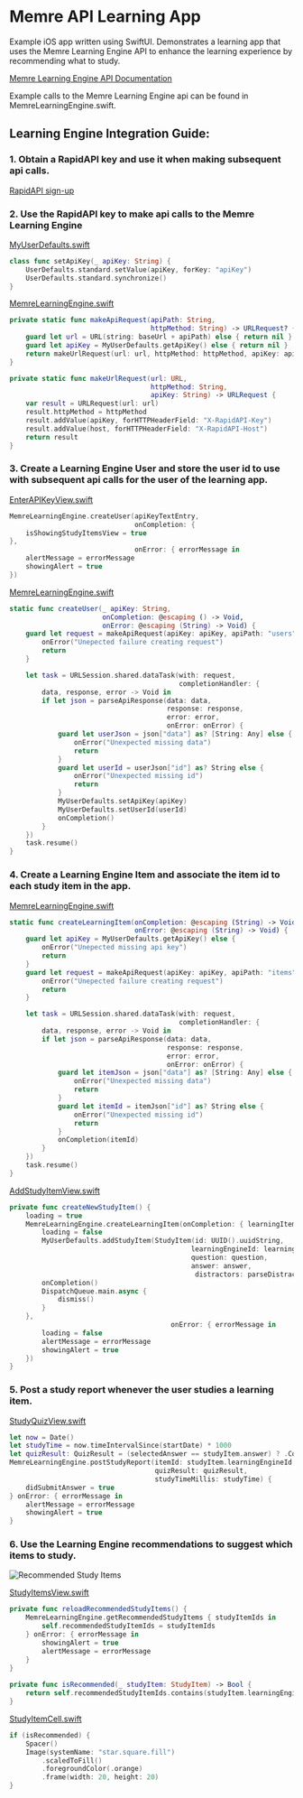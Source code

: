 # Memre API Learning App

Example iOS app written using SwiftUI. Demonstrates a learning app that uses the Memre Learning Engine API to enhance the learning experience by recommending what to study.

[Memre Learning Engine API Documentation](https://rapidapi.com/memre-memre-default/api/learning-engine/)

Example calls to the Memre Learning Engine api can be found in MemreLearningEngine.swift.

## Learning Engine Integration Guide:

### 1. Obtain a RapidAPI key and use it when making subsequent api calls.

[RapidAPI sign-up](https://rapidapi.com/auth/sign-up?referral=/memre-memre-default/api/learning-engine/pricing)

### 2. Use the RapidAPI key to make api calls to the Memre Learning Engine

[MyUserDefaults.swift](LearningApp/MyUserDefaults.swift)
```swift
class func setApiKey(_ apiKey: String) {
    UserDefaults.standard.setValue(apiKey, forKey: "apiKey")
    UserDefaults.standard.synchronize()
}
```

[MemreLearningEngine.swift](LearningApp/api/MemreLearningEngine.swift)
```swift
private static func makeApiRequest(apiPath: String,
                                   httpMethod: String) -> URLRequest? {
    guard let url = URL(string: baseUrl + apiPath) else { return nil }
    guard let apiKey = MyUserDefaults.getApiKey() else { return nil }
    return makeUrlRequest(url: url, httpMethod: httpMethod, apiKey: apiKey)
}

private static func makeUrlRequest(url: URL,
                                   httpMethod: String,
                                   apiKey: String) -> URLRequest {
    var result = URLRequest(url: url)
    result.httpMethod = httpMethod
    result.addValue(apiKey, forHTTPHeaderField: "X-RapidAPI-Key")
    result.addValue(host, forHTTPHeaderField: "X-RapidAPI-Host")
    return result
}
```

### 3. Create a Learning Engine User and store the user id to use with subsequent api calls for the user of the learning app.

[EnterAPIKeyView.swift](LearningApp/screens/EnterAPIKeyView.swift)
```swift
MemreLearningEngine.createUser(apiKeyTextEntry,
                               onCompletion: {
    isShowingStudyItemsView = true
},
                               onError: { errorMessage in
    alertMessage = errorMessage
    showingAlert = true
})
```

[MemreLearningEngine.swift](LearningApp/api/MemreLearningEngine.swift)
```swift
static func createUser(_ apiKey: String,
                       onCompletion: @escaping () -> Void,
                       onError: @escaping (String) -> Void) {
    guard let request = makeApiRequest(apiKey: apiKey, apiPath: "users", httpMethod: "POST") else {
        onError("Unepected failure creating request")
        return
    }

    let task = URLSession.shared.dataTask(with: request,
                                          completionHandler: {
        data, response, error -> Void in
        if let json = parseApiResponse(data: data,
                                       response: response,
                                       error: error,
                                       onError: onError) {
            guard let userJson = json["data"] as? [String: Any] else {
                onError("Unexpected missing data")
                return
            }
            guard let userId = userJson["id"] as? String else {
                onError("Unexpected missing id")
                return
            }
            MyUserDefaults.setApiKey(apiKey)
            MyUserDefaults.setUserId(userId)
            onCompletion()
        }
    })
    task.resume()
}
```

### 4. Create a Learning Engine Item and associate the item id to each study item in the app.

[MemreLearningEngine.swift](LearningApp/api/MemreLearningEngine.swift)
```swift
static func createLearningItem(onCompletion: @escaping (String) -> Void,
                               onError: @escaping (String) -> Void) {
    guard let apiKey = MyUserDefaults.getApiKey() else {
        onError("Unepected missing api key")
        return
    }
    guard let request = makeApiRequest(apiKey: apiKey, apiPath: "items", httpMethod: "POST") else {
        onError("Unepected failure creating request")
        return
    }

    let task = URLSession.shared.dataTask(with: request,
                                          completionHandler: {
        data, response, error -> Void in
        if let json = parseApiResponse(data: data,
                                       response: response,
                                       error: error,
                                       onError: onError) {
            guard let itemJson = json["data"] as? [String: Any] else {
                onError("Unexpected missing data")
                return
            }
            guard let itemId = itemJson["id"] as? String else {
                onError("Unexpected missing id")
                return
            }
            onCompletion(itemId)
        }
    })
    task.resume()
}
```

[AddStudyItemView.swift](LearningApp/screens/AddStudyItemView.swift)
```swift
private func createNewStudyItem() {
    loading = true
    MemreLearningEngine.createLearningItem(onCompletion: { learningItemId in
        loading = false
        MyUserDefaults.addStudyItem(StudyItem(id: UUID().uuidString,
                                             learningEngineId: learningItemId,
                                             question: question,
                                             answer: answer,
                                              distractors: parseDistractors()))
        onCompletion()
        DispatchQueue.main.async {
            dismiss()
        }
    },
                                        onError: { errorMessage in
        loading = false
        alertMessage = errorMessage
        showingAlert = true
    })
}
```

### 5. Post a study report whenever the user studies a learning item.

[StudyQuizView.swift](LearningApp/screens/StudyQuizView.swift)

```swift
let now = Date()
let studyTime = now.timeIntervalSince(startDate) * 1000
let quizResult: QuizResult = (selectedAnswer == studyItem.answer) ? .Correct : .Incorrect
MemreLearningEngine.postStudyReport(itemId: studyItem.learningEngineId,
                                    quizResult: quizResult,
                                    studyTimeMillis: studyTime) {
    didSubmitAnswer = true
} onError: { errorMessage in
    alertMessage = errorMessage
    showingAlert = true
}
```

### 6. Use the Learning Engine recommendations to suggest which items to study.

![Recommended Study Items](images/RecommendedStudyItems.png)

[StudyItemsView.swift](LearningApp/screens/StudyItemsView.swift)
```swift
private func reloadRecommendedStudyItems() {
    MemreLearningEngine.getRecommendedStudyItems { studyItemIds in
        self.recommendedStudyItemIds = studyItemIds
    } onError: { errorMessage in
        showingAlert = true
        alertMessage = errorMessage
    }
}
    
private func isRecommended(_ studyItem: StudyItem) -> Bool {
    return self.recommendedStudyItemIds.contains(studyItem.learningEngineId)
}
```

[StudyItemCell.swift](LearningApp/view/StudyItemCell.swift)
```swift
if (isRecommended) {
    Spacer()
    Image(systemName: "star.square.fill")
        .scaledToFill()
        .foregroundColor(.orange)
        .frame(width: 20, height: 20)
}
```